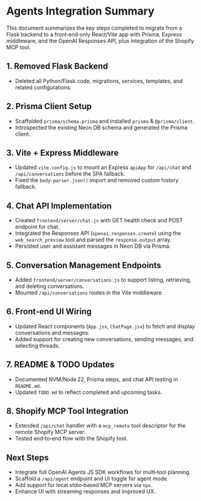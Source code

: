 # Agents Integration Summary

This document summarizes the key steps completed to migrate from a Flask backend to a front‑end‑only React/Vite app with Prisma, Express middleware, and the OpenAI Responses API, plus integration of the Shopify MCP tool.

## 1. Removed Flask Backend
- Deleted all Python/Flask code, migrations, services, templates, and related configurations.

## 2. Prisma Client Setup
- Scaffolded `prisma/schema.prisma` and installed `prisma` & `@prisma/client`.
- Introspected the existing Neon DB schema and generated the Prisma client.

## 3. Vite + Express Middleware
- Updated `vite.config.js` to mount an Express `apiApp` for `/api/chat` and `/api/conversations` before the SPA fallback.
- Fixed the `body-parser.json()` import and removed custom history fallback.

## 4. Chat API Implementation
- Created `frontend/server/chat.js` with GET health check and POST endpoint for chat.
- Integrated the Responses API (`openai.responses.create`) using the `web_search_preview` tool and parsed the `response.output` array.
- Persisted user and assistant messages in Neon DB via Prisma.

## 5. Conversation Management Endpoints
- Added `frontend/server/conversations.js` to support listing, retrieving, and deleting conversations.
- Mounted `/api/conversations` routes in the Vite middleware.

## 6. Front‑end UI Wiring
- Updated React components (`App.jsx`, `ChatPage.jsx`) to fetch and display conversations and messages.
- Added support for creating new conversations, sending messages, and selecting threads.

## 7. README & TODO Updates
- Documented NVM/Node 22, Prisma steps, and chat API testing in `README.md`.
- Updated `TODO.md` to reflect completed and upcoming tasks.

## 8. Shopify MCP Tool Integration
- Extended `/api/chat` handler with a `mcp_remote` tool descriptor for the remote Shopify MCP server.
- Tested end‑to‑end flow with the Shopify tool.

## Next Steps
- Integrate full OpenAI Agents JS SDK workflows for multi‑tool planning.
- Scaffold a `/api/agent` endpoint and UI toggle for agent mode.
- Add support for local stdio‑based MCP servers via `npx`.
- Enhance UI with streaming responses and improved UX.